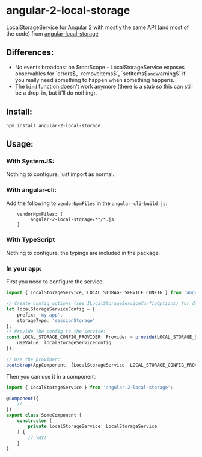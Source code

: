 # angular-2-local-storage

LocalStorageService for Angular 2 with mostly the same API (and most of the code) from [angular-local-storage](https://github.com/grevory/angular-local-storage)

## Differences:

* No events broadcast on $rootScope - LocalStorageService exposes observables for `errors$`, `removeItems$`, `setItems$` and `warning$` if you really need something to happen when something happens.
* The `bind` function doesn't work anymore (there is a stub so this can still be a drop-in, but it'll do nothing).

## Install:

`npm install angular-2-local-storage`

## Usage:

### With SystemJS:

Nothing to configure, just import as normal.

### With angular-cli:

Add the following to `vendorNpmFiles` in the `angular-cli-build.js`:
```
    vendorNpmFiles: [
        'angular-2-local-storage/**/*.js'
    ]
```

### With TypeScript

Nothing to configure, the typings are included in the package.

### In your app:

First you need to configure the service:

```typescript
import { LocalStorageService, LOCAL_STORAGE_SERVICE_CONFIG } from 'angular-2-local-storage';

// Create config options (see ILocalStorageServiceConfigOptions) for deets:
let localStorageServiceConfig = {
    prefix: 'my-app',
    storageType: 'sessionStorage'
};
// Provide the config to the service:
const LOCAL_STORAGE_CONFIG_PROVIDER: Provider = provide(LOCAL_STORAGE_SERVICE_CONFIG, {
    useValue: localStorageServiceConfig
});

// Use the provider:
bootstrap(AppComponent, [LocalStorageService, LOCAL_STORAGE_CONFIG_PROVIDER]);
```

Then you can use it in a component:

```typescript
import { LocalStorageService } from 'angular-2-local-storage';

@Component({
    // ...
})
export class SomeComponent {
    constructor (
        private localStorageService: LocalStorageService
    ) {
        // YAY!
    }
}

```
